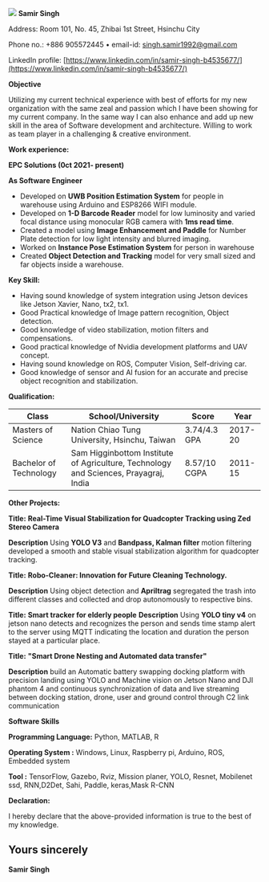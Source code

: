 ![](RackMultipart20220329-4-iiddgl_html_5ab6f0812b3f593b.jpg) **Samir Singh**

Address: Room 101, No. 45, Zhibai 1st Street, Hsinchu City

Phone no.: +886 905572445 • email-id:  [singh.samir1992@gmail.com](mailto:singh.samir1992@gmail.com)

LinkedIn profile: [https://www.linkedin.com/in/samir-singh-b4535677/](https://www.linkedin.com/in/samir-singh-b4535677/)

**Objective**

Utilizing my current technical experience with best of efforts for my new organization with the same zeal and passion which I have been showing for my current company. In the same way I can also enhance and add up new skill in the area of Software development and architecture. Willing to work as team player in a challenging &amp; creative environment.

**Work experience:**

**EPC Solutions (0ct 2021- present)**

**As Software Engineer**

- Developed on **UWB Position Estimation System** for people in warehouse using Arduino and ESP8266 WIFI module.
- Developed on **1-D Barcode Reader** model for low luminosity and varied focal distance using monocular RGB camera with **1ms read time**.
- Created a model using **Image Enhancement and Paddle** for Number Plate detection for low light intensity and blurred imaging.
- Worked on **Instance Pose Estimation System** for person in warehouse
- Created **Object Detection and Tracking** model for very small sized and far objects inside a warehouse.

**Key Skill:**

- Having sound knowledge of system integration using Jetson devices like Jetson Xavier, Nano, tx2, tx1.
- Good Practical knowledge of Image pattern recognition, Object detection.
- Good knowledge of video stabilization, motion filters and compensations.
- Good practical knowledge of Nvidia development platforms and UAV concept.
- Having sound knowledge on ROS, Computer Vision, Self-driving car.
- Good knowledge of sensor and AI fusion for an accurate and precise object recognition and stabilization.

**Qualification:**

| **Class** | **School/University** | **Score** | **Year** |
| --- | --- | --- | --- |
| Masters of Science | Nation Chiao Tung University, Hsinchu, Taiwan | 3.74/4.3 GPA | 2017-20 |
| Bachelor of Technology | Sam Higginbottom Institute of Agriculture, Technology and Sciences, Prayagraj, India | 8.57/10 CGPA | 2011-15 |

**Other Projects:**

**Title:** **Real-Time Visual Stabilization for Quadcopter Tracking using Zed Stereo Camera**

**Description** Using  **YOLO V3**  and  **Bandpass, Kalman filter**  motion filtering developed a smooth and stable visual stabilization algorithm for quadcopter tracking.

**Title:** **Robo-Cleaner: Innovation for Future Cleaning Technology.**

**Description** Using object detection and **Apriltrag**  segregated the trash into different classes and collected and drop autonomously to respective bins.

**Title:** **Smart tracker for elderly people**
**Description** Using  **YOLO tiny v4** on jetson nano detects and recognizes the person and sends time stamp alert to the server using MQTT indicating the location and duration the person stayed at a particular place.

**Title:** **&quot;Smart Drone Nesting and Automated data transfer&quot;**

**Description** build an Automatic battery swapping docking platform with precision landing using YOLO and Machine vision on Jetson Nano and DJI phantom 4 and continuous synchronization of data and live streaming between docking station, drone, user and ground control through C2 link communication

**Software Skills**

**Programming Language:** Python, MATLAB, R

**Operating System :** Windows, Linux, Raspberry pi, Arduino, ROS, Embedded system

**Tool :** TensorFlow, Gazebo, Rviz, Mission planer, YOLO, Resnet, Mobilenet ssd, RNN,D2Det, Sahi, Paddle, keras,Mask R-CNN

**Declaration:**

I hereby declare that the above-provided information is true to the best of my knowledge.

##

## Yours sincerely

**Samir Singh**
